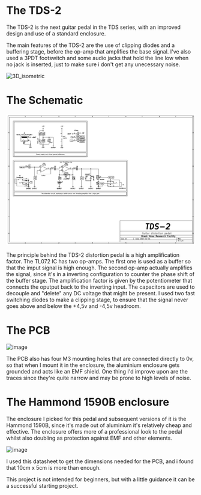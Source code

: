 # The TDS-2

The TDS-2 is the next guitar pedal in the TDS series, with an improved design and use of a standard enclosure.

The main features of the TDS-2 are the use of clipping diodes and a buffering stage, before the op-amp that amplifies the base signal. I've also used a 3PDT footswitch and some audio jacks that hold the line low when no jack is inserted, just to make sure i don't get any unecessary noise.

![3D_isometric](https://github.com/user-attachments/assets/ef86e7f6-875a-43bb-ab0c-e3dd517bfd00)

# The Schematic

![image](https://github.com/TudorSupica/TDS-2/blob/main/schematic/TDS-2.jpg)

The principle behind the TDS-2 distortion pedal is a high amplification factor. The TL072 IC has two op-amps. The first one is used as a buffer so that the imput signal is high enough. The second op-amp actually amplifies the signal, since it's in a inverting configuration to counter the phase shift of the buffer stage. 
The amplification factor is given by the potentiometer that connects the oputput back to the inverting input. The capacitors are used to decouple and "delete" any DC voltage that might be present. I used two fast switching diodes to make a clipping stage, to ensure that the signal never goes above and below the +4,5v and -4,5v headroom.

# The PCB 

![image](https://github.com/TudorSupica/TDS-2/blob/main/PCB/2D/front.jpg)

The PCB also has four M3 mounting holes that are connected directly to 0v, so that when I mount it in the enclosure, the aluminium enclosure gets grounded and acts like an EMF shield.
One thing I'd improve upon are the traces since they're quite narrow and may be prone to high levels of noise.

# The Hammond 1590B enclosure

The enclosure I picked for this pedal and subsequent versions of it is the Hammond 1590B, since it's made out of aluminium it's relatively cheap and effective. The enclosure offers more of a professional look to the pedal whilst also doubling as protection against EMF and other elements.

![image](https://github.com/user-attachments/assets/0b2e4468-79c0-4179-9b62-bffd1439946f)

I used this datasheet to get the dimensions needed for the PCB, and i found that 10cm x 5cm is more than enough. 

This project is not intended for beginners, but with a little guidance it can be a successful starting project.
